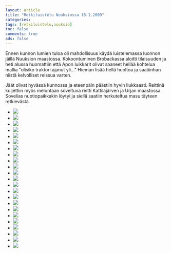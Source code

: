 ```yaml
--- 
layout: article 
title: "Retkiluistelu Nuuksiossa 18.1.2009" 
categories: 
tags: [retkiluistelu,nuuksio]
toc: false 
comments: true 
ads: false 
--- 
```


Ennen kunnon lumien tuloa oli mahdollisuus käydä luistelemassa luonnon
jäillä Nuuksion maastossa. Kokoontuminen Brobackassa aloitti tilaisuuden
ja heti alussa huomattiin että Apon luikkarit olivat saaneet hellää
kohtelua mallia "olisiko traktori ajanut yli..." Hieman lisää hellä
huoltoa ja saatiinhan niistä kelvolliset reissua varten.

Jäät olivat hyvässä kunnossa ja eteenpäin päästiin hyvin liukkaasti.
Reittinä kuljettiin myös melontaan soveltuva reitti Kattilajärven ja
Urjan maastossa. Sovelias nuotiopaikkakin löytyi ja siellä saatiin
herkuteltua masu täyteen retkievästä.

<div class="image-gallery">

-   [![](/Media/Default/ImageGalleries/retkiluistelu-nuuksiossa-18.1.2009/Thumbnails/Retkiluistelu%20001.JPG)](/Media/Default/ImageGalleries/retkiluistelu-nuuksiossa-18.1.2009/Retkiluistelu%20001.JPG)
-   [![](/Media/Default/ImageGalleries/retkiluistelu-nuuksiossa-18.1.2009/Thumbnails/Retkiluistelu%20003.JPG)](/Media/Default/ImageGalleries/retkiluistelu-nuuksiossa-18.1.2009/Retkiluistelu%20003.JPG)
-   [![](/Media/Default/ImageGalleries/retkiluistelu-nuuksiossa-18.1.2009/Thumbnails/Retkiluistelu%20004.JPG)](/Media/Default/ImageGalleries/retkiluistelu-nuuksiossa-18.1.2009/Retkiluistelu%20004.JPG)
-   [![](/Media/Default/ImageGalleries/retkiluistelu-nuuksiossa-18.1.2009/Thumbnails/Retkiluistelu%20005.JPG)](/Media/Default/ImageGalleries/retkiluistelu-nuuksiossa-18.1.2009/Retkiluistelu%20005.JPG)
-   [![](/Media/Default/ImageGalleries/retkiluistelu-nuuksiossa-18.1.2009/Thumbnails/Retkiluistelu%20005b.JPG)](/Media/Default/ImageGalleries/retkiluistelu-nuuksiossa-18.1.2009/Retkiluistelu%20005b.JPG)
-   [![](/Media/Default/ImageGalleries/retkiluistelu-nuuksiossa-18.1.2009/Thumbnails/Retkiluistelu%20005c.JPG)](/Media/Default/ImageGalleries/retkiluistelu-nuuksiossa-18.1.2009/Retkiluistelu%20005c.JPG)
-   [![](/Media/Default/ImageGalleries/retkiluistelu-nuuksiossa-18.1.2009/Thumbnails/Retkiluistelu%20005d.JPG)](/Media/Default/ImageGalleries/retkiluistelu-nuuksiossa-18.1.2009/Retkiluistelu%20005d.JPG)
-   [![](/Media/Default/ImageGalleries/retkiluistelu-nuuksiossa-18.1.2009/Thumbnails/Retkiluistelu%20012.JPG)](/Media/Default/ImageGalleries/retkiluistelu-nuuksiossa-18.1.2009/Retkiluistelu%20012.JPG)
-   [![](/Media/Default/ImageGalleries/retkiluistelu-nuuksiossa-18.1.2009/Thumbnails/Retkiluistelu%20013.JPG)](/Media/Default/ImageGalleries/retkiluistelu-nuuksiossa-18.1.2009/Retkiluistelu%20013.JPG)
-   [![](/Media/Default/ImageGalleries/retkiluistelu-nuuksiossa-18.1.2009/Thumbnails/Retkiluistelu%20015.JPG)](/Media/Default/ImageGalleries/retkiluistelu-nuuksiossa-18.1.2009/Retkiluistelu%20015.JPG)
-   [![](/Media/Default/ImageGalleries/retkiluistelu-nuuksiossa-18.1.2009/Thumbnails/Retkiluistelu%20015b.JPG)](/Media/Default/ImageGalleries/retkiluistelu-nuuksiossa-18.1.2009/Retkiluistelu%20015b.JPG)
-   [![](/Media/Default/ImageGalleries/retkiluistelu-nuuksiossa-18.1.2009/Thumbnails/Retkiluistelu%20015c.JPG)](/Media/Default/ImageGalleries/retkiluistelu-nuuksiossa-18.1.2009/Retkiluistelu%20015c.JPG)
-   [![](/Media/Default/ImageGalleries/retkiluistelu-nuuksiossa-18.1.2009/Thumbnails/Retkiluistelu%20015d.JPG)](/Media/Default/ImageGalleries/retkiluistelu-nuuksiossa-18.1.2009/Retkiluistelu%20015d.JPG)
-   [![](/Media/Default/ImageGalleries/retkiluistelu-nuuksiossa-18.1.2009/Thumbnails/Retkiluistelu%20015e.JPG)](/Media/Default/ImageGalleries/retkiluistelu-nuuksiossa-18.1.2009/Retkiluistelu%20015e.JPG)
-   [![](/Media/Default/ImageGalleries/retkiluistelu-nuuksiossa-18.1.2009/Thumbnails/Retkiluistelu%20016.JPG)](/Media/Default/ImageGalleries/retkiluistelu-nuuksiossa-18.1.2009/Retkiluistelu%20016.JPG)
-   [![](/Media/Default/ImageGalleries/retkiluistelu-nuuksiossa-18.1.2009/Thumbnails/Retkiluistelu%20016c.JPG)](/Media/Default/ImageGalleries/retkiluistelu-nuuksiossa-18.1.2009/Retkiluistelu%20016c.JPG)
-   [![](/Media/Default/ImageGalleries/retkiluistelu-nuuksiossa-18.1.2009/Thumbnails/Retkiluistelu%20016d.JPG)](/Media/Default/ImageGalleries/retkiluistelu-nuuksiossa-18.1.2009/Retkiluistelu%20016d.JPG)
-   [![](/Media/Default/ImageGalleries/retkiluistelu-nuuksiossa-18.1.2009/Thumbnails/Retkiluistelu%20017.JPG)](/Media/Default/ImageGalleries/retkiluistelu-nuuksiossa-18.1.2009/Retkiluistelu%20017.JPG)
-   [![](/Media/Default/ImageGalleries/retkiluistelu-nuuksiossa-18.1.2009/Thumbnails/Retkiluistelu%20019.JPG)](/Media/Default/ImageGalleries/retkiluistelu-nuuksiossa-18.1.2009/Retkiluistelu%20019.JPG)
-   [![](/Media/Default/ImageGalleries/retkiluistelu-nuuksiossa-18.1.2009/Thumbnails/Retkiluistelu%20019b.JPG)](/Media/Default/ImageGalleries/retkiluistelu-nuuksiossa-18.1.2009/Retkiluistelu%20019b.JPG)
-   [![](/Media/Default/ImageGalleries/retkiluistelu-nuuksiossa-18.1.2009/Thumbnails/Retkiluistelu%20019c.JPG)](/Media/Default/ImageGalleries/retkiluistelu-nuuksiossa-18.1.2009/Retkiluistelu%20019c.JPG)
-   [![](/Media/Default/ImageGalleries/retkiluistelu-nuuksiossa-18.1.2009/Thumbnails/Retkiluistelu%20020.JPG)](/Media/Default/ImageGalleries/retkiluistelu-nuuksiossa-18.1.2009/Retkiluistelu%20020.JPG)
-   [![](/Media/Default/ImageGalleries/retkiluistelu-nuuksiossa-18.1.2009/Thumbnails/Retkiluistelu%20022.JPG)](/Media/Default/ImageGalleries/retkiluistelu-nuuksiossa-18.1.2009/Retkiluistelu%20022.JPG)

</div>
